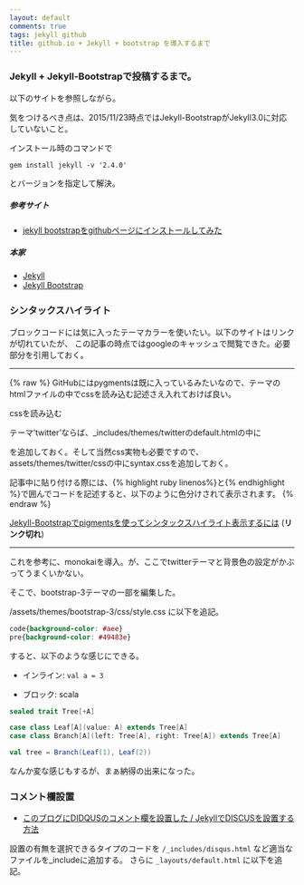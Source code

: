 ```yaml
---
layout: default
comments: true
tags: jekyll github
title: github.io + Jekyll + bootstrap を導入するまで
---
```


### Jekyll + Jekyll-Bootstrapで投稿するまで。

以下のサイトを参照しながら。

気をつけるべき点は、2015/11/23時点ではJekyll-BootstrapがJekyll3.0に対応していないこと。

インストール時のコマンドで

`gem install jekyll -v '2.4.0'`

とバージョンを指定して解決。

##### 参考サイト
* [jekyll bootstrapをgithubページにインストールしてみた](http://mattn.github.io/2012/03/22/installed-jekyll-bootstrap/)

##### 本家
* [Jekyll](http://jekyllrb-ja.github.io)
* [Jekyll Bootstrap](http://jekyllbootstrap.com)

### シンタックスハイライト

ブロックコードには気に入ったテーマカラーを使いたい。以下のサイトはリンクが切れていたが、
この記事の時点ではgoogleのキャッシュで閲覧できた。必要部分を引用しておく。

***

{% raw %}
GitHubにはpygmentsは既に入っているみたいなので、テーマのhtmlファイルの中でcssを読み込む記述さえ入れておけば良い。

cssを読み込む

テーマ’twitter’ならば、_includes/themes/twitterのdefault.htmlの中に
<link href="{{ ASSET_PATH }}/css/syntax.css?body=1" rel="stylesheet" type="text/css" media="all">を追加しておく。そして当然css実物も必要ですので、
assets/themes/twitter/cssの中にsyntax.cssを追加しておく。

記事中に貼り付ける際には、{% highlight ruby linenos%}と{% endhighlight %}で囲んでコードを記述すると、以下のように色分けされて表示されます。
{% endraw %}

 [Jekyll-Bootstrapでpigmentsを使ってシンタックスハイライト表示するには](http://masudakoji.github.io/2014/10/05/turn-on-syntax-highlighting-in-Jekyll-Bootstrap-via-pigments/) (**リンク切れ**)

***

これを参考に、monokaiを導入。が、ここでtwitterテーマと背景色の設定がかぶってうまくいかない。

そこで、bootstrap-3テーマの一部を編集した。

/assets/themes/bootstrap-3/css/style.css に以下を追記。

```css
code{background-color: #aee}
pre{background-color: #49483e}
```

すると、以下のような感じにできる。

* インライン: `val a = 3`

* ブロック: scala

```scala
sealed trait Tree[+A]

case class Leaf[A](value: A) extends Tree[A]
case class Branch[A](left: Tree[A], right: Tree[A]) extends Tree[A]

val tree = Branch(Leaf(1), Leaf(2))
```

なんか変な感じもするが、まぁ納得の出来になった。

### コメント欄設置

* [このブログにDIDQUSのコメント欄を設置した / JekyllでDISCUSを設置する方法](http://www.xmisao.com/2014/07/22/setuped-disqus-to-this-blog.html)

設置の有無を選択できるタイプのコードを `/_includes/disqus.html` など適当なファイルを_includeに追加する。
さらに `_layouts/default.html` に以下を追記。
